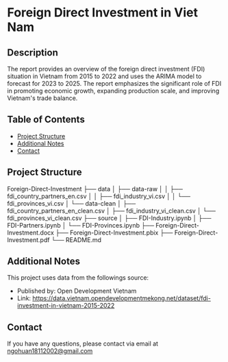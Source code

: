 # Foreign Direct Investment in Viet Nam

## Description

The report provides an overview of the foreign direct investment (FDI) situation in Vietnam from 2015 to 2022 and uses the ARIMA model to forecast for 2023 to 2025. The report emphasizes the significant role of FDI in promoting economic growth, expanding production scale, and improving Vietnam's trade balance.

## Table of Contents
- [Project Structure](#project-structure)
- [Additional Notes](#additional-notes)
- [Contact](#Contact)

## Project Structure
Foreign-Direct-Investment
├── data
│   ├── data-raw
│   │   ├── fdi_country_partners_en.csv
│   │   ├── fdi_industry_vi.csv
│   │   └── fdi_provinces_vi.csv
│   └── data-clean
│       ├── fdi_country_partners_en_clean.csv
│       ├── fdi_industry_vi_clean.csv
│       └── fdi_provinces_vi_clean.csv
├── source
│   ├── FDI-Industry.ipynb
│   ├── FDI-Partners.ipynb
│   └── FDI-Provinces.ipynb
├── Foreign-Direct-Investment.docx
├── Foreign-Direct-Investment.pbix
├── Foreign-Direct-Investment.pdf
└── README.md

## Additional Notes
This project uses data from the followings source:  
- Published by: Open Development Vietnam
- Link: https://data.vietnam.opendevelopmentmekong.net/dataset/fdi-investment-in-vietnam-2015-2022

## Contact
If you have any questions, please contact via email at ngohuan18112002@gmail.com

